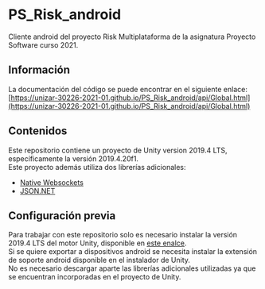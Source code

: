 # PS_Risk_android
Cliente android del proyecto Risk Multiplataforma de la asignatura Proyecto Software curso 2021.

## Información
La documentación del código se puede encontrar en el siguiente enlace: [https://unizar-30226-2021-01.github.io/PS_Risk_android/api/Global.html](https://unizar-30226-2021-01.github.io/PS_Risk_android/api/Global.html)

## Contenidos
Este repositorio contiene un proyecto de Unity version 2019.4 LTS, específicamente la versión 2019.4.20f1.  
Este proyecto además utiliza dos librerías adicionales:
- [Native Websockets](https://github.com/endel/NativeWebSocket)
- [JSON.NET](https://www.newtonsoft.com/json)

## Configuración previa
Para trabajar con este repositorio solo es necesario instalar la versión 2019.4 LTS del motor Unity, disponible en [este enalce](https://unity3d.com/unity/qa/lts-releases).  
Si se quiere exportar a dispositivos android se necesita instalar la extensión de soporte android disponible en el instalador de Unity.  
No es necesario descargar aparte las librerías adicionales utilizadas ya que se encuentran incorporadas en el proyecto de Unity.
